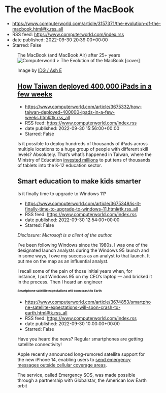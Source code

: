 # The evolution of the MacBook
 - https://www.computerworld.com/article/3157371/the-evolution-of-the-macbook.html#tk.rss_all
 - RSS feed: https://www.computerworld.com/index.rss
 - date published: 2022-09-30 20:39:00+00:00
 - Starred: False

<article class="slideshow"><figure class="slide"><figcaption>The MacBook (and MacBook Air) after 25+ years</figcaption><img alt="Computerworld &gt; The Evolution of the MacBook [cover]" src="https://images.idgesg.net/images/article/2018/09/cw_evolution_of_the_macbook_01-100771061-large.jpg?auto=webp&amp;quality=85,70" /><p class="slideCredit">Image by <a class="slideCreditLink" href="https://unsplash.com/photos/3gdPXgw9emo" rel="nofollow" target="_blank"><span class="slideCreditText">IDG / Ash E

# How Taiwan deployed 400,000 iPads in a few weeks
 - https://www.computerworld.com/article/3675332/how-taiwan-deployed-400000-ipads-in-a-few-weeks.html#tk.rss_all
 - RSS feed: https://www.computerworld.com/index.rss
 - date published: 2022-09-30 15:56:00+00:00
 - Starred: False

<article>
	<section class="page">
<p>Is it possible to deploy hundreds of thousands of iPads across multiple locations to a huge group of people with different skill levels? Absolutely. That’s what’s happened in Taiwan, where the Ministry of Education <a href="https://focustaiwan.tw/society/202111250019" rel="nofollow noopener" target="_blank">invested millions</a> to put tens of thousands of tablets into the K-12 education sector.</p><h2><strong>Smart education to make kids smarter</strong></h2

# Is it finally time to upgrade to Windows 11?
 - https://www.computerworld.com/article/3675349/is-it-finally-time-to-upgrade-to-windows-11.html#tk.rss_all
 - RSS feed: https://www.computerworld.com/index.rss
 - date published: 2022-09-30 12:54:00+00:00
 - Starred: False

<article>
	<section class="page">
<p><em>Disclosure: Microsoft is a client of the author.</em></p><p>I’ve been following Windows since the 1980s. I was one of the designated launch analysts during the Windows 95 launch and in some ways, I owe my success as an analyst to that launch. It put me on the map as an influential analyst.</p><p>I recall some of the pain of those initial years when, for instance, I put Windows 95 on my CEO’s laptop — and bricked it in the process. Then I heard an engineer

# Smartphone satellite expectations will soon crash to Earth
 - https://www.computerworld.com/article/3674853/smartphone-satellite-expectations-will-soon-crash-to-earth.html#tk.rss_all
 - RSS feed: https://www.computerworld.com/index.rss
 - date published: 2022-09-30 10:00:00+00:00
 - Starred: False

<article>
	<section class="page">
<p>Have you heard the news? Regular smartphones are getting satellite connectivity!</p><p>Apple recently announced long-rumored satellite support for the new iPhone 14, enabling users to <a href="https://support.apple.com/en-us/HT213426" rel="nofollow noopener" target="_blank">send emergency messages outside cellular coverage areas</a>.</p><p>The service, called Emergency SOS, was made possible through a partnership with Globalstar, the American low Earth orbit 
